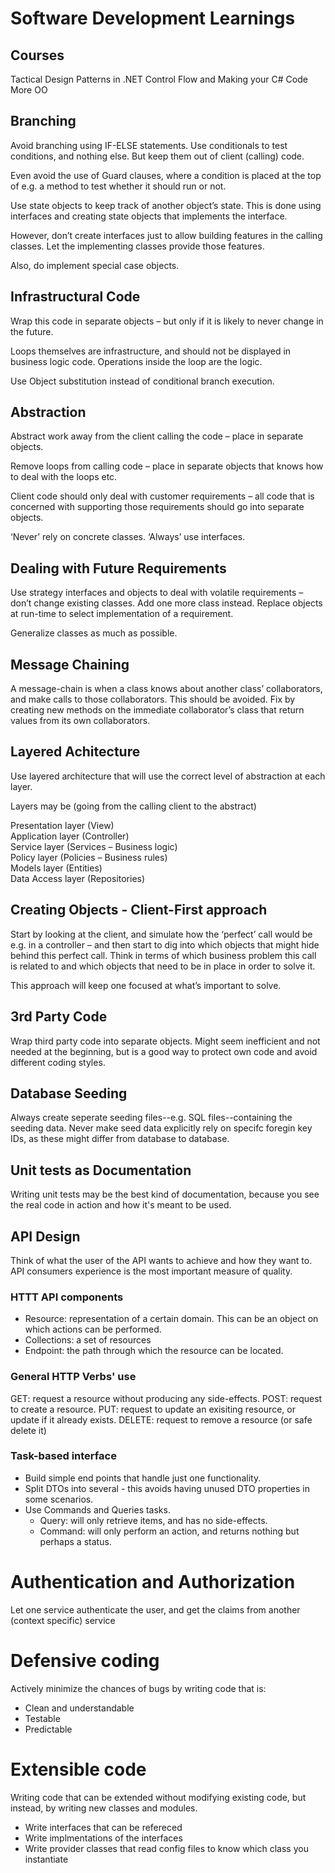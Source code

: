 # Software Development Learnings

## Courses

Tactical Design Patterns in .NET Control Flow and Making your C# Code More OO

## Branching

Avoid branching using IF-ELSE statements. Use conditionals to test conditions, and nothing else. But keep them out of client (calling) code.

Even avoid the use of Guard clauses, where a condition is placed at the top of e.g. a method to test whether it should run or not.

Use state objects to keep track of another object’s state. This is done using interfaces and creating state objects that implements the interface.

However, don’t create interfaces just to allow building features in the calling classes. Let the implementing classes provide those features.

Also, do implement special case objects.

## Infrastructural Code

Wrap this code in separate objects – but only if it is likely to never change in the future.

Loops themselves are infrastructure, and should not be displayed in business logic code. Operations inside the loop are the logic.

Use Object substitution instead of conditional branch execution.

## Abstraction

Abstract work away from the client calling the code – place in separate objects.

Remove loops from calling code – place in separate objects that knows how to deal with the loops etc.

Client code should only deal with customer requirements – all code that is concerned with supporting those requirements should go into separate objects.

‘Never’ rely on concrete classes. ‘Always’ use interfaces.

## Dealing with Future Requirements

Use strategy interfaces and objects to deal with volatile requirements – don’t change existing classes. Add one more class instead. Replace objects at run-time to select implementation of a requirement.

Generalize classes as much as possible.

## Message Chaining

A message-chain is when a class knows about another class’ collaborators, and make calls to those collaborators. This should be avoided.
Fix by creating new methods on the immediate collaborator’s class that return values from its own collaborators.

## Layered Achitecture

Use layered architecture that will use the correct level of abstraction at each layer.

Layers may be (going from the calling client to the abstract)

Presentation layer (View)  
Application layer (Controller)  
Service layer (Services – Business logic)  
Policy layer (Policies – Business rules)  
Models layer (Entities)  
Data Access layer (Repositories)

## Creating Objects - Client-First approach

Start by looking at the client, and simulate how the ‘perfect’ call would be e.g. in a controller – and then start to dig into which objects that might hide behind this perfect call.
Think in terms of which business problem this call is related to and which objects that need to be in place in order to solve it.

This approach will keep one focused at what’s important to solve.

## 3rd Party Code

Wrap third party code into separate objects. Might seem inefficient and not needed at the beginning, but is a good way to protect own code and avoid different coding styles.

## Database Seeding

Always create seperate seeding files--e.g. SQL files--containing the seeding data.
Never make seed data explicitly rely on specifc foregin key IDs, as these might differ from database to database.

## Unit tests as Documentation

Writing unit tests may be the best kind of documentation, because you see the real code in action and how it's meant to be used.

## API Design

Think of what the user of the API wants to achieve and how they want to.
API consumers experience is the most important measure of quality.

### HTTT API components

- Resource: representation of a certain domain. This can be an object on which actions can be performed.
- Collections: a set of resources
- Endpoint: the path through which the resource can be located.

### General HTTP Verbs' use

GET: request a resource without producing any side-effects.
POST: request to create a resource.
PUT: request to update an exisiting resource, or update if it already exists.
DELETE: request to remove a resource (or safe delete it)

### Task-based interface

- Build simple end points that handle just one functionality.
- Split DTOs into several - this avoids having unused DTO properties in some scenarios.
- Use Commands and Queries tasks.
  - Query: will only retrieve items, and has no side-effects.
  - Command: will only perform an action, and returns nothing but perhaps a status.

# Authentication and Authorization

Let one service authenticate the user, and get the claims from another (context specific) service

# Defensive coding

Actively minimize the chances of bugs by writing code that is:

- Clean and understandable
- Testable
- Predictable

# Extensible code

Writing code that can be extended without modifying existing code, but instead, by writing new classes and modules.

- Write interfaces that can be refereced
- Write implmentations of the interfaces
- Write provider classes that read config files to know which class you instantiate
